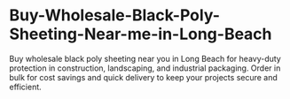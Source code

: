 # Buy-Wholesale-Black-Poly-Sheeting-Near-me-in-Long-Beach
Buy wholesale black poly sheeting near you in Long Beach for heavy-duty protection in construction, landscaping, and industrial packaging. Order in bulk for cost savings and quick delivery to keep your projects secure and efficient.

